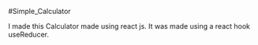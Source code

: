 #Simple_Calculator

I made this Calculator made using react js.
It was made using a react hook useReducer.
